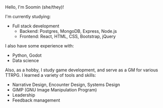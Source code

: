 Hello, I'm Soomin (she/they)!

I'm currently studying:
* Full stack development
  * Backend: Postgres, MongoDB, Express, Node.js
  * Frontend: React, HTML, CSS, Bootstrap, jQuery

I also have some experience with:
* Python, Godot
* Data science

Also, as a hobby, I study game development, and serve as a GM for various TTRPG. I learned a variety of tools and skills:
* Narrative Design, Encounter Design, Systems Design
* GIMP (GNU Image Manipulation Program)
* Leadership
* Feedback management
 
